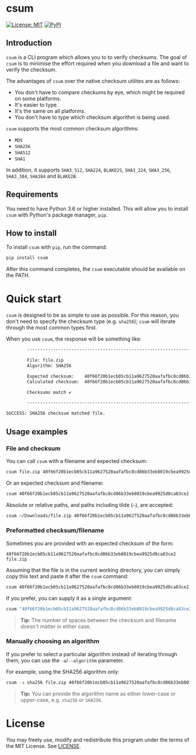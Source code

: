 # csum

[![License: MIT](https://img.shields.io/badge/License-MIT-blue.svg)](https://opensource.org/licenses/MIT)
[![PyPI](https://img.shields.io/pypi/v/csum?color=brightgreen)](https://pypi.org/project/csum)

## Introduction

`csum` is a CLI program which allows you to to verify checksums. The goal of `csum` is to minimise the effort required when you download a file and want to verify the checksum.

The advantages of `csum` over the native checksum utilites are as follows:

- You don't have to compare checkums by eye, which might be required on some platforms.
- It's easier to type.
- It's the same on all platforms.
- You don't have to type which checksum algorithm is being used.

`csum` supports the most common checksum algorithms:

- `MD5`
- `SHA256`
- `SHA512`
- `SHA1`

In addition, it supports `SHA3_512`, `SHA224`, `BLAKE2S`, `SHA3_224`, `SHA3_256`, `SHA3_384`, `SHA384` and `BLAKE2B`.

## Requirements

You need to have Python 3.6 or higher installed. This will allow you to install `csum` with Python's package manager, `pip`. 

## How to install 

To install `csum` with `pip`, run the command:

```bash
pip install csum
```

After this command completes, the `csum` executable should be available on the PATH.

# Quick start

`csum` is designed to be as simple to use as possible. For this reason, you don't need to specify the checksum type (e.g. `sha256`); `csum` will iterate through the most common types first.

When you use `csum`, the response will be something like:

```bash
        --------------------------------------------------------------------------------

        File: file.zip
        Algorithm: SHA256

        Expected checksum:    40f66f20b1ecb05cb11a9627520aafafbc8cd86b33eb8019cbea9925d8ca83ce2
        Calculated checksum:  40f66f20b1ecb05cb11a9627520aafafbc8cd86b33eb8019cbea9925d8ca83ce2

        Checksums match ✔

        --------------------------------------------------------------------------------

SUCCESS: SHA256 checksum matched file.
```

## Usage examples

### File and checksum

You can call `csum` with a filename and expected checksum:

```bash
csum file.zip 40f66f20b1ecb05cb11a9627520aafafbc8cd86b33eb8019cbea9925d8ca83ce2
```

Or an expected checksum and filename:

```bash
csum 40f66f20b1ecb05cb11a9627520aafafbc8cd86b33eb8019cbea9925d8ca83ce2  file.zip 
```

Absolute or relative paths, and paths including tilde (`~`), are accepted:

```bash
csum ~/Downloads/file.zip 40f66f20b1ecb05cb11a9627520aafafbc8cd86b33eb8019cbea9925d8ca83ce2  
```

### Preformatted checksum/filename

Sometimes you are provided with an expected checksum of the form:

`40f66f20b1ecb05cb11a9627520aafafbc8cd86b33eb8019cbea9925d8ca83ce2  file.zip`

Assuming that the file is in the current working directory, you can simply copy this text and paste it after the `csum` command:

```bash
csum 40f66f20b1ecb05cb11a9627520aafafbc8cd86b33eb8019cbea9925d8ca83ce2  file.zip
```

If you prefer, you can supply it as a single argument:

```bash
csum "40f66f20b1ecb05cb11a9627520aafafbc8cd86b33eb8019cbea9925d8ca83ce2  file.zip"
```

> **Tip**: The number of spaces between the checksum and filename doesn't matter in either case.

### Manually choosing an algorithm

If you prefer to select a particular algorithm instead of iterating through them, you can use the `-a`/`--algorithm` parameter.

For example, using the SHA256 algorithm only:

```bash
csum -a sha256 file.zip 40f66f20b1ecb05cb11a9627520aafafbc8cd86b33eb8019cbea9925d8ca83ce2
```

> **Tip:** You can provide the algorithm name as either lower-case or upper-case, e.g. `sha256` or `SHA256`.

# License

You may freely use, modify and redistribute this program under the terms of the MIT License. See [LICENSE](https://github.com/CabbageDevelopment/csum/blob/master/LICENSE).